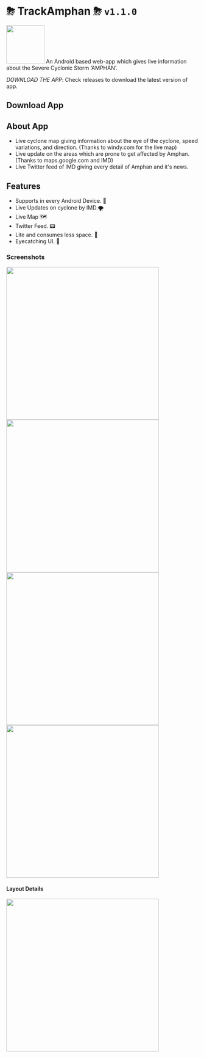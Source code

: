 # ⛈ TrackAmphan ⛈ `v1.1.0`
<img src="assests/tl.png" height=100>
An Android based web-app which gives live information about the Severe Cyclonic Storm ‘AMPHAN’.

*DOWNLOAD THE APP*: Check releases to download the latest version of app.

## Download App



## About App

- Live cyclone map giving information about the eye of the cyclone, speed variations, and direction. (Thanks to windy.com for the live map)
- Live update on the areas which are prone to get affected by Amphan. (Thanks to maps.google.com and IMD)
- Live Twitter feed of IMD giving every detail of Amphan and it's news.

## Features

- Supports in every Android Device. 📱
- Live Updates on cyclone by IMD.🌪
- Live Map 🗺️ 
- Twitter Feed. 📟 
- Lite and consumes less space. 🚀
- Eyecatching UI. 📲

### Screenshots
<img src="assests/home.jpg" height=400> <img src="assests/prone.jpg" height=400> <img src="assests/twitter.jpg" height=400> <img src="assests/about.jpg" height=400>

#### Layout Details
<img src="assests/Layout Details.png" height=400>
